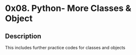# 0x08. Python- More Classes & Object

## Description

This includes further practice codes for classes and objects

